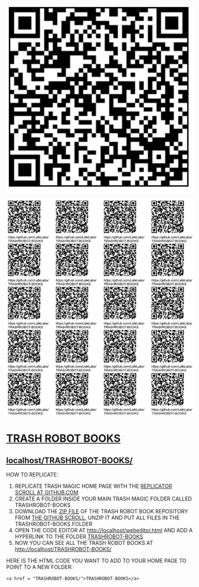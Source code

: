 ![](qrcode.png)

![](qrcode-page.png)

# [TRASH ROBOT BOOKS](https://github.com/LafeLabs/TRASHROBOT-BOOKS)

## [localhost/TRASHROBOT-BOOKS/](http://localhost/TRASHROBOT-BOOKS)

HOW TO REPLICATE:

1. REPLICATE TRASH MAGIC HOME PAGE WITH THE [REPLICATOR SCROLL AT GITHUB.COM](https://github.com/LafeLabs/TRASHMAGIC-HOMEPAGE)
2. CREATE A FOLDER INSIDE YOUR MAIN TRASH MAGIC FOLDER CALLED TRASHROBOT-BOOKS
3. DOWNLOAD THE [ZIP FILE](https://github.com/LafeLabs/TRASHROBOT-BOOKS/archive/refs/heads/main.zip) OF THE TRASH ROBOT BOOK REPOSITORY FROM [THE GITHUB SCROLL](https://github.com/LafeLabs/TRASHROBOT-BOOKS), UNZIP IT AND PUT ALL FILES IN THE TRASHROBOT-BOOKS FOLDER
4. OPEN THE CODE EDITOR AT [http://localhost/webeditor.html](http://localhost/webeditor.html) AND ADD A HYPERLINK TO THE FOLDER [TRASHROBOT-BOOKS](TRASHROBOT-BOOKS)
5. NOW YOU CAN SEE ALL THE TRASH ROBOT BOOKS AT [http://localhost/TRASHROBOT-BOOKS/](http://localhost/TRASHROBOT-BOOKS/)

HERE IS THE HTML CODE YOU WANT TO ADD TO YOUR HOME PAGE TO POINT TO A NEW FOLDER:

```
<a href = "TRASHROBOT-BOOKS/">TRASHROBOT-BOOKS</a>
```
